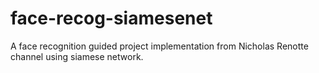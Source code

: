 # face-recog-siamesenet
A face recognition guided project implementation from Nicholas Renotte channel using siamese network.
